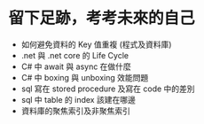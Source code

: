 # 留下足跡，考考未來的自己

- 如何避免資料的 Key 值重複 (程式及資料庫)
- .net 與 .net core 的 Life Cycle
- C# 中 await 與 async 在做什麼
- C# 中 boxing 與 unboxing 效能問題
- sql 寫在 stored procedure 及寫在 code 中的差別
- sql 中 table 的 index 該建在哪邊
- 資料庫的聚焦索引及非聚焦索引
